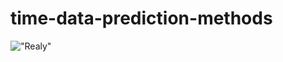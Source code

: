 # time-data-prediction-methods
!["Realy"](https://i.pinimg.com/564x/87/cf/62/87cf62c05e392d4c7a244e78b7a75e8d.jpg)
